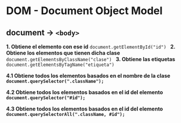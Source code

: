# DOM - Document Object Model

## document -> `<body>`

**1. Obtiene el elemento con ese id**  `document.getElementById("id") `
**2. Obtiene los elementos que tienen dicha clase**  `document.getElementsByClassName("clase") `
**3. Obtiene las etiquetas**  `document.getElementsByTagName("etiqueta") `

**4.1 Obtiene todos los elementos basados en el nombre de la clase `document.querySelector(".className");`**

**4.2 Obtiene todos los elementos basados en el id del elemento `document.querySelector("#id");`**

**4.3 Obtiene todos los elementos basados en el id del elemento `document.querySelectorAll(".className, #id");`**
